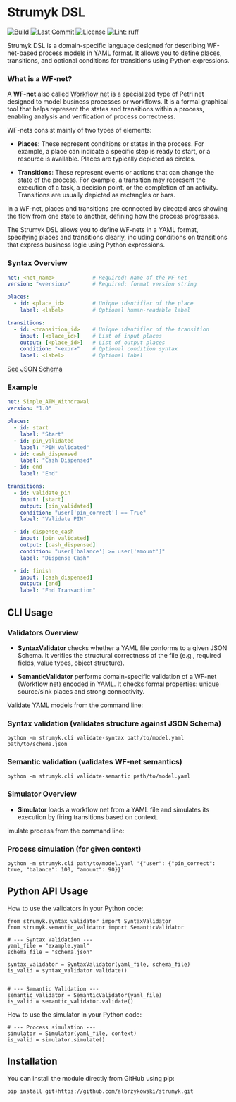 # Strumyk DSL

[![Build](https://github.com/albrzykowski/strumyk/actions/workflows/tests.yaml/badge.svg)](https://github.com/albrzykowski/strumyk/actions/workflows/tests.yaml)
[![Last Commit](https://img.shields.io/github/last-commit/albrzykowski/strumyk)](https://github.com/albrzykowski/strumyk/commits/main)
![License](https://img.shields.io/github/license/albrzykowski/strumyk)
[![Lint: ruff](https://img.shields.io/badge/lint%20%3A-ruff-green)](https://github.com/albrzykowski/strumyk)


Strumyk DSL is a domain-specific language designed for describing WF-net-based process models in YAML format. It allows you to define places, transitions, and optional conditions for transitions using Python expressions.

### What is a WF-net?

A **WF-net** also called [Workflow net](https://en.wikipedia.org/wiki/Petri_net) is a specialized type of Petri net designed to model business processes or workflows. It is a formal graphical tool that helps represent the states and transitions within a process, enabling analysis and verification of process correctness.

WF-nets consist mainly of two types of elements:

- **Places**: These represent conditions or states in the process. For example, a place can indicate a specific step is ready to start, or a resource is available. Places are typically depicted as circles.

- **Transitions**: These represent events or actions that can change the state of the process. For example, a transition may represent the execution of a task, a decision point, or the completion of an activity. Transitions are usually depicted as rectangles or bars.

In a WF-net, places and transitions are connected by directed arcs showing the flow from one state to another, defining how the process progresses.

The Strumyk DSL allows you to define WF-nets in a YAML format, specifying places and transitions clearly, including conditions on transitions that express business logic using Python expressions.


### Syntax Overview

```yaml
net: <net_name>            # Required: name of the WF-net
version: "<version>"       # Required: format version string

places:
  - id: <place_id>         # Unique identifier of the place
    label: <label>         # Optional human-readable label

transitions:
  - id: <transition_id>    # Unique identifier of the transition
    input: [<place_id>]    # List of input places
    output: [<place_id>]   # List of output places
    condition: "<expr>"    # Optional condition syntax
    label: <label>         # Optional label
```

[See JSON Schema](https://github.com/albrzykowski/strumyk/blob/main/data/schema.json)
 

### Example

```yaml
net: Simple_ATM_Withdrawal
version: "1.0"

places:
  - id: start
    label: "Start"
  - id: pin_validated
    label: "PIN Validated"
  - id: cash_dispensed
    label: "Cash Dispensed"
  - id: end
    label: "End"

transitions:
  - id: validate_pin
    input: [start]
    output: [pin_validated]
    condition: "user['pin_correct'] == True"
    label: "Validate PIN"

  - id: dispense_cash
    input: [pin_validated]
    output: [cash_dispensed]
    condition: "user['balance'] >= user['amount']"
    label: "Dispense Cash"

  - id: finish
    input: [cash_dispensed]
    output: [end]
    label: "End Transaction"
```

## CLI Usage

### Validators Overview

- **SyntaxValidator** checks whether a YAML file conforms to a given JSON Schema. It verifies the structural correctness of the file (e.g., required fields, value types, object structure).

- **SemanticValidator** performs domain-specific validation of a WF-net (Workflow net) encoded in YAML. It checks formal properties: unique source/sink places and strong connectivity.

Validate YAML models from the command line:

### Syntax validation (validates structure against JSON Schema)

`python -m strumyk.cli validate-syntax path/to/model.yaml path/to/schema.json`

### Semantic validation (validates WF-net semantics)

`python -m strumyk.cli validate-semantic path/to/model.yaml`

### Simulator Overview

- **Simulator** loads a workflow net from a YAML file and simulates its execution by firing transitions based on context.

imulate process from the command line:

### Process simulation (for given context)

`python -m strumyk.cli path/to/model.yaml '{"user": {"pin_correct": true, "balance": 100, "amount": 90}}'`

## Python API Usage

How to use the validators in your Python code:

```
from strumyk.syntax_validator import SyntaxValidator
from strumyk.semantic_validator import SemanticValidator

# --- Syntax Validation ---
yaml_file = "example.yaml"
schema_file = "schema.json"

syntax_validator = SyntaxValidator(yaml_file, schema_file)
is_valid = syntax_validator.validate()


# --- Semantic Validation ---
semantic_validator = SemanticValidator(yaml_file)
is_valid = semantic_validator.validate()
```

How to use the simulator in your Python code:

```
# --- Process simulation ---
simulator = Simulator(yaml_file, context)
is_valid = simulator.simulate()
```

## Installation

You can install the module directly from GitHub using pip:

`pip install git+https://github.com/albrzykowski/strumyk.git`